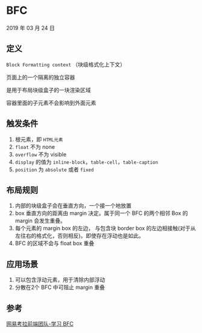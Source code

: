 # BFC

2019 年 03 月 24 日

## 定义

`Block Formatting context`  （块级格式化上下文）

页面上的一个隔离的独立容器

是用于布局块级盒子的一块渲染区域

容器里面的子元素不会影响到外面元素

## 触发条件

1. 根元素，即 `HTML元素`
2. `float` 不为 none
3. `overflow` 不为 visible
4. `display` 的值为 `inline-block`，`table-cell`，`table-caption`
5. `position` 为 `absolute` 或者 `fixed`

## 布局规则

1. 内部的块级盒子会在垂直方向，一个接一个地放置
2. box 垂直方向的距离由 margin 决定。属于同一个 BFC 的两个相邻 Box 的 margin 会发生重叠。
3. 每个元素的 margin box 的左边， 与包含块 border box 的左边相接触(对于从左往右的格式化，否则相反)。即使存在浮动也是如此。
4. BFC 的区域不会与 float box 重叠

## 应用场景

1. 可以包含浮动元素，用于清除内部浮动
2. 分散在2个 BFC 中可阻止 margin 重叠

## 参考

[网易考拉前端团队-学习 BFC](https://juejin.im/post/59b73d5bf265da064618731d)
